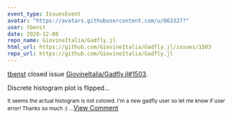 ```yaml
---
event_type: IssuesEvent
avatar: "https://avatars.githubusercontent.com/u/863327?"
user: tbenst
date: 2020-12-08
repo_name: GiovineItalia/Gadfly.jl
html_url: https://github.com/GiovineItalia/Gadfly.jl/issues/1503
repo_url: https://github.com/GiovineItalia/Gadfly.jl
---
```


<a href='https://github.com/tbenst' target='_blank'>tbenst</a> closed issue <a href='https://github.com/GiovineItalia/Gadfly.jl/issues/1503' target='_blank'>GiovineItalia/Gadfly.jl#1503</a>.

<p>Discrete histogram plot is flipped...</p><small>It seems the actual histogram is not colored. I'm a new gadfly user so let me know if user error! Thanks so much :)...</small><a href='https://github.com/GiovineItalia/Gadfly.jl/issues/1503' target='_blank'>View Comment</a>